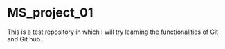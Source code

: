 # MS_project_01
This is a test repository in which I will try learning the functionalities of Git and Git hub.
